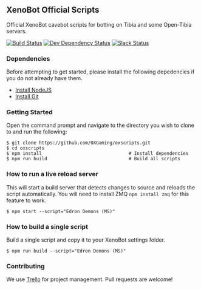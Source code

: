 ## XenoBot Official Scripts

Official XenoBot cavebot scripts for botting on Tibia and some Open-Tibia servers.

[![Build Status](https://travis-ci.org/OXGaming/oxscripts.svg?branch=master)](https://travis-ci.org/OXGaming/oxscripts)
[![Dev Dependency Status](https://david-dm.org/OXGaming/oxscripts/dev-status.svg)](https://david-dm.org/OXGaming/oxscripts#info=devDependencies)
[![Slack Status](https://ox-slackin.herokuapp.com/badge.svg)](http://slack.xenobot.net)

### Dependencies
Before attempting to get started, please install the following depedencies if you do not already have them.

- [Install NodeJS](https://nodejs.org/en/)
- [Install Git](https://git-scm.com/download/win)

### Getting Started
Open the command prompt and navigate to the directory you wish to clone to and run the following:

```shell
$ git clone https://github.com/OXGaming/oxscripts.git
$ cd oxscripts
$ npm install                                # Install dependencies
$ npm run build                              # Build all scripts
```

### How to run a live reload server
This will start a build server that detects changes to source and reloads the script automatically.
You will need to install ZMQ `npm install zmq` for this feature to work.

```shell
$ npm start --script="Edron Demons (MS)"
```

### How to build a single script
Build a single script and copy it to your XenoBot settings folder.

```shell
$ npm run build --script="Edron Demons (MS)"
```

### Contributing
We use [Trello](https://trello.com/b/3bo3eJH4/ox-scripts) for project management.
Pull requests are welcome!